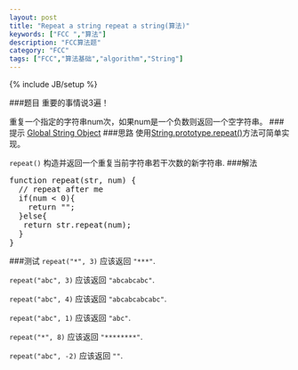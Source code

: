 ```yaml
---
layout: post
title: "Repeat a string repeat a string(算法)"
keywords: ["FCC ","算法"]
description: "FCC算法题"
category: "FCC"
tags: ["FCC","算法基础","algorithm","String"]
---
```

{% include JB/setup %}

###题目
重要的事情说3遍！

重复一个指定的字符串<span class="txt">num</span>次，如果<span class="txt">num</span>是一个负数则返回一个空字符串。
###提示
[Global String Object](https://developer.mozilla.org/zh-CN/docs/Web/JavaScript/Reference/Global_Objects/String)
###思路
使用[String.prototype.repeat()](https://developer.mozilla.org/zh-CN/docs/Web/JavaScript/Reference/Global_Objects/String/repeat)方法可简单实现。

`repeat()` 构造并返回一个重复当前字符串若干次数的新字符串.
###解法
<pre>
function repeat(str, num) {
  // repeat after me
  if(num < 0){
    return "";
  }else{
   return str.repeat(num); 
  }
}
</pre>
###测试
`repeat("*", 3)` 应该返回 `"***"`.

`repeat("abc", 3)` 应该返回 `"abcabcabc"`.

`repeat("abc", 4)` 应该返回 `"abcabcabcabc"`.

`repeat("abc", 1)` 应该返回 `"abc"`.

`repeat("*", 8)` 应该返回 `"********"`.

`repeat("abc", -2)` 应该返回 `""`.